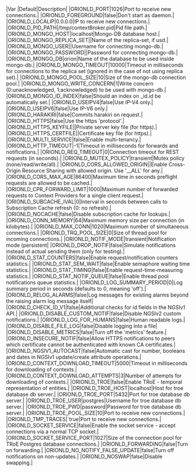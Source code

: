 |Var         |Default|Description|
|ORIONLD_PORT|1026|Port to receive new connections.|
|ORIONLD_FOREGROUND|false|Don't start as daemon.|
|ORIONLD_LOCALIP|0.0.0.0|IP to receive new connections.|
|ORIONLD_PID_PATH|/tmp/contextBroker.pid|Pid file path.|
|ORIONLD_MONGO_HOST|localhost|Mongo-DB database host.|
|ORIONLD_MONGO_REPLICA_SET||Name of the replica-set, if usd.|
|ORIONLD_MONGO_USER||Username for connecting mongo-db.|
|ORIONLD_MONGO_PASSWORD||Password for connecting mongo-db.|
|ORIONLD_MONGO_DB|orion|Name of the database to be used inside mongo-db.|
|ORIONLD_MONGO_TIMEOUT|10000|Timeout in milliseconds for connections to the replica set (ignored in the case of not using replica set).|
|ORIONLD_MONGO_POOL_SIZE|10|Size of the mongo-db connection pool.|
|ORIONLD_MONGO_WRITE_CONCERN|1|Write concern (0:unacknowledged, 1:acknowledged) to be used with mongo-db.|
|ORIONLD_MONGO_ID_INDEX|false|Should an index on _id.id be automatically set.|
|ORIONLD_USEIPV4|false|Use IP-V4 only.|
|ORIONLD_USEIPV6|false|Use IP-V6 only.|
|ORIONLD_HARAKIRI|false|Commits harakiri on request.|
|ORIONLD_HTTPS|false|Use the https 'protocol'.|
|ORIONLD_HTTPS_KEYFILE||Private server key file (for https).|
|ORIONLD_HTTPS_CERTFILE||Certificate key file (for https).|
|ORIONLD_MULTI_SERVICE|false|Enable multi-tenancy.|
|ORIONLD_HTTP_TIMEOUT|-1|Timeout in milliseconds for forwards and notifications.|
|ORIONLD_REQ_TIMEOUT|0|Connection timeout for REST requests (in seconds).|
|ORIONLD_MUTEX_POLICY|transient|Mutex policy (none/read/write/all).|
|ORIONLD_CORS_ALLOWED_ORIGIN||Enable Cross-Origin Resource Sharing with allowed origin. Use '__ALL' for any.|
|ORIONLD_CORS_MAX_AGE|86400|Maximum time in seconds preflight requests are allowed to be cached.|
|ORIONLD_CPR_FORWARD_LIMIT|1000|Maximum number of forwarded requests to Context Providers for a single client request.|
|ORIONLD_SUBCACHE_IVAL|0|Interval in seconds between calls to Subscription Cache refresh (0: no refresh).|
|ORIONLD_NOCACHE|false|Disable subscription cache for lookups.|
|ORIONLD_CONN_MEMORY|64|Maximum memory size per connection (in kilobytes).|
|ORIONLD_MAX_CONN|1020|Maximum number of simultaneous connections.|
|ORIONLD_TRQ_POOL_SIZE|0|Size of thread pool for incoming connections.|
|ORIONLD_NOTIF_MODE|transient|Notification mode (persistent|
|ORIONLD_DROP_NOTIF|false|Simulate notifications instead of actual sending them (only for testing).|
|ORIONLD_STAT_COUNTERS|false|Enable request/notification counters statistics.|
|ORIONLD_STAT_SEM_WAIT|false|Enable semaphore waiting time statistics.|
|ORIONLD_STAT_TIMING|false|Enable request-time-measuring statistics.|
|ORIONLD_STAT_NOTIF_QUEUE|false|Enable thread pool notifications queue statistics.|
|ORIONLD_LOG_SUMMARY_PERIOD|0|Log summary period in seconds (defaults to 0, meaning 'off').|
|ORIONLD_RELOG_ALARMS|false|Log messages for existing alarms beyond the raising alarm log message itself|
|ORIONLD_CHECK_ID_V1|false|Additional checks for id fields in the NGSIv1 API.|
|ORIONLD_DISABLE_CUSTOM_NOTIF|false|Disable NGSIv2 custom notifications.|
|ORIONLD_LOG_FOR_HUMANS|false|Human readable logs.|
|ORIONLD_DISABLE_FILE_LOG|false|Disable logging into a file|
|ORIONLD_DISABLE_METRICS|false|Turn off the 'metrics' feature.|
|ORIONLD_INSECURE_NOTIF|false|Allow HTTPS notifications to peers which certificate cannot be authenticated with known CA certificates.|
|ORIONLD_NGSIV1_AUTOCAST|false|Automatic cast for number, booleans and dates in NGSIv1 update/create attribute operations.|
|ORIONLD_CONTEXT_DOWNLOAD_TIMEOUT|5000|Timeout in milliseconds for downloading of contexts.|
|ORIONLD_CONTEXT_DOWNLOAD_ATTEMPTS|3|Number of attempts for downloading of contexts.|
|ORIONLD_TROE|false|Enable TRoE - temporal representation of entities.|
|ORIONLD_TROE_HOST|localhost|Host for troe database db server.|
|ORIONLD_TROE_PORT|5432|Port for troe database db server.|
|ORIONLD_TROE_USER|postgres|Username for troe database db server.|
|ORIONLD_TROE_PWD|password|Password for troe database db server.|
|ORIONLD_TROE_POOL_SIZE|10|Port to receive new connections.|
|ORIONLD_TMP_TRACES|`true|Port to receive new connections.|
|ORIONLD_SOCKET_SERVICE|false|Enable the socket service - accept connections via a normal TCP socket.|
|ORIONLD_SOCKET_SERVICE_PORT|1027|Size of the connection pool for TRoE Postgres database connections.|
|ORIONLD_FORWARDING|false|Turn on forwarding.|
|ORIONLD_NO_NOTIFY_FALSE_UPDATE|false|Turn off notifications on non-updates.|
|ORIONLD_NOSWAP|false|Disable swapping.|

